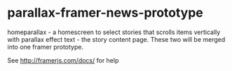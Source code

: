 # parallax-framer-news-prototype

homeparallax - a homescreen to select stories that scrolls items vertically with parallax effect
text - the story content page.
These two will be merged into one framer prototype.

See http://framerjs.com/docs/ for help
